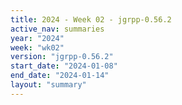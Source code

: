 ```yaml
---
title: 2024 - Week 02 - jgrpp-0.56.2
active_nav: summaries
year: "2024"
week: "wk02"
version: "jgrpp-0.56.2"
start_date: "2024-01-08"
end_date: "2024-01-14"
layout: "summary"
---
```

